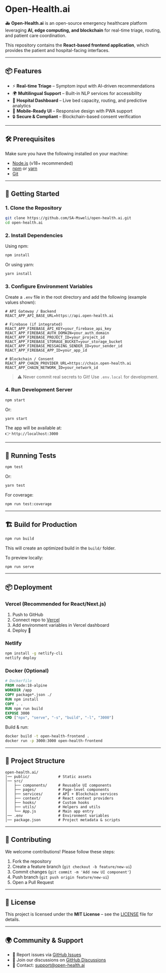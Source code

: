 # Open-Health.ai

🚑 **Open-Health.ai** is an open-source emergency healthcare platform leveraging **AI, edge computing, and blockchain** for real-time triage, routing, and patient care coordination.  

This repository contains the **React-based frontend application**, which provides the patient and hospital-facing interfaces.

---

## 📦 Features
- ⚡ **Real-time Triage** – Symptom input with AI-driven recommendations  
- 🌍 **Multilingual Support** – Built-in NLP services for accessibility  
- 🏥 **Hospital Dashboard** – Live bed capacity, routing, and predictive analytics  
- 📱 **Mobile-Ready UI** – Responsive design with PWA support  
- 🔒 **Secure & Compliant** – Blockchain-based consent verification  

---

## 🛠️ Prerequisites
Make sure you have the following installed on your machine:

- [Node.js](https://nodejs.org/) (v18+ recommended)  
- [npm](https://www.npmjs.com/) or [yarn](https://yarnpkg.com/)  
- [Git](https://git-scm.com/)  

---

## 🚀 Getting Started

### 1. Clone the Repository
```bash
git clone https://github.com/SA-Msweli/open-health.ai.git
cd open-health.ai
```

### 2. Install Dependencies
Using npm:
```bash
npm install
```
Or using yarn:
```bash
yarn install
```

### 3. Configure Environment Variables
Create a `.env` file in the root directory and add the following (example values shown):

```env
# API Gateway / Backend
REACT_APP_API_BASE_URL=https://api.open-health.ai

# Firebase (if integrated)
REACT_APP_FIREBASE_API_KEY=your_firebase_api_key
REACT_APP_FIREBASE_AUTH_DOMAIN=your_auth_domain
REACT_APP_FIREBASE_PROJECT_ID=your_project_id
REACT_APP_FIREBASE_STORAGE_BUCKET=your_storage_bucket
REACT_APP_FIREBASE_MESSAGING_SENDER_ID=your_sender_id
REACT_APP_FIREBASE_APP_ID=your_app_id

# Blockchain / Consent
REACT_APP_CHAIN_PROVIDER_URL=https://chain.open-health.ai
REACT_APP_CHAIN_NETWORK_ID=your_network_id
```

> ⚠️ Never commit real secrets to Git! Use `.env.local` for development.

### 4. Run Development Server
```bash
npm start
```
Or:
```bash
yarn start
```
The app will be available at:  
👉 `http://localhost:3000`

---

## 🧪 Running Tests
```bash
npm test
```
Or:
```bash
yarn test
```

For coverage:
```bash
npm run test:coverage
```

---

## 🏗️ Build for Production
```bash
npm run build
```
This will create an optimized build in the `build/` folder.  

To preview locally:
```bash
npm run serve
```

---

## 📦 Deployment

### Vercel (Recommended for React/Next.js)
1. Push to GitHub  
2. Connect repo to [Vercel](https://vercel.com/)  
3. Add environment variables in Vercel dashboard  
4. Deploy 🚀  

### Netlify
```bash
npm install -g netlify-cli
netlify deploy
```

### Docker (Optional)
```dockerfile
# Dockerfile
FROM node:18-alpine
WORKDIR /app
COPY package*.json ./
RUN npm install
COPY . .
RUN npm run build
EXPOSE 3000
CMD ["npx", "serve", "-s", "build", "-l", "3000"]
```
Build & run:
```bash
docker build -t open-health-frontend .
docker run -p 3000:3000 open-health-frontend
```

---

## 📂 Project Structure
```
open-health.ai/
│── public/             # Static assets
│── src/
│   ├── components/     # Reusable UI components
│   ├── pages/          # Page-level components
│   ├── services/       # API + Blockchain services
│   ├── context/        # React context providers
│   ├── hooks/          # Custom hooks
│   ├── utils/          # Helpers and utils
│   └── App.js          # Main app entry
│── .env                # Environment variables
│── package.json        # Project metadata & scripts
```

---

## 🤝 Contributing
We welcome contributions! Please follow these steps:
1. Fork the repository  
2. Create a feature branch (`git checkout -b feature/new-ui`)  
3. Commit changes (`git commit -m 'Add new UI component'`)  
4. Push branch (`git push origin feature/new-ui`)  
5. Open a Pull Request  

---

## 📜 License
This project is licensed under the **MIT License** – see the [LICENSE](LICENSE) file for details.  

---

## 🌍 Community & Support
- 🐛 Report issues via [GitHub Issues](https://github.com/SA-Msweli/open-health.ai/issues)  
- 💬 Join our discussions on [GitHub Discussions](https://github.com/SA-Msweli/open-health.ai/discussions)  
- 📧 Contact: support@open-health.ai  
